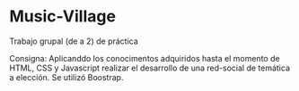 # Music-Village

Trabajo grupal (de a 2) de práctica

Consigna: Aplicanddo los conocimentos adquiridos hasta el momento de HTML, CSS y Javascript realizar el desarrollo de una red-social de temática a elección. Se utilizó Boostrap.
